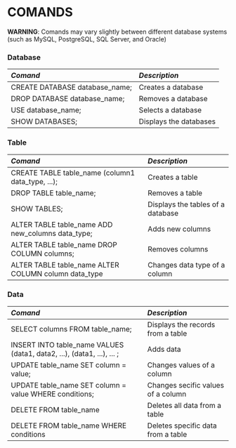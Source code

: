 # COMANDS
**WARNING**: Comands may vary slightly between different database systems (such as MySQL, PostgreSQL, SQL Server, and Oracle)


### Database
| *Comand* | *Description* |
|:------|:------|
| CREATE DATABASE database_name; | Creates a database |
| DROP DATABASE database_name; | Removes a database |
| USE database_name; | Selects a database |
| SHOW DATABASES; | Displays the databases |


### Table
 *Comand* | *Description* |
|:------|:------|
| CREATE TABLE table_name (column1 data_type, ...); | Creates a table |
| DROP TABLE table_name; | Removes a table |
| SHOW TABLES; | Displays the tables of a database |
| ALTER TABLE table_name ADD new_columns data_type; | Adds new columns |
| ALTER TABLE table_name DROP COLUMN columns; | Removes columns
| ALTER TABLE table_name ALTER COLUMN column data_type | Changes data type of a column |

### Data
 *Comand* | *Description* |
|:------|:------|
| SELECT columns FROM table_name; | Displays the records from a table |
| INSERT INTO table_name VALUES (data1, data2, ...), (data1, ...), ... ; | Adds data |
| UPDATE table_name SET column = value; | Changes values of a column |
| UPDATE table_name SET column = value WHERE conditions; | Changes secific values of a column |
| DELETE FROM table_name | Deletes all data from a table |
| DELETE FROM table_name WHERE conditions | Deletes specific data from a table |
